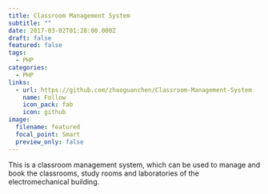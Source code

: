 ```yaml
---
title: Classroom Management System
subtitle: ""
date: 2017-03-02T01:28:00.000Z
draft: false
featured: false
tags:
  - PHP
categories:
  - PHP
links:
  - url: https://github.com/zhaoguanchen/Classroom-Management-System
    name: Follow
    icon_pack: fab
    icon: github
image:
  filename: featured
  focal_point: Smart
  preview_only: false
---
```

 
This is a classroom management system, which can be used to manage and book the classrooms, study rooms and laboratories of the electromechanical building.